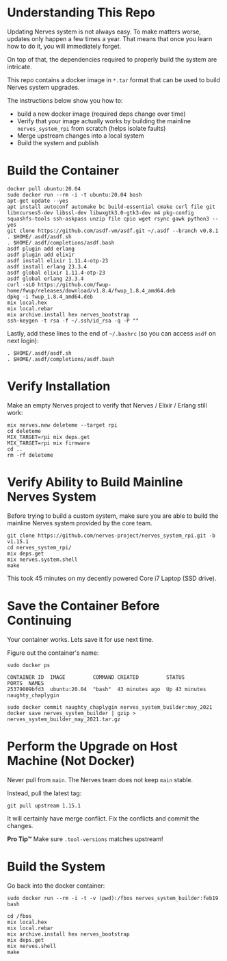 # Understanding This Repo

Updating Nerves system is not always easy. To make matters worse, updates only happen a few times a year. That means that once you learn how to do it, you will immediately forget.

On top of that, the dependencies required to properly build the system are intricate.

This repo contains a docker image in `*.tar` format that can be used to build Nerves system upgrades.

The instructions below show you how to:

 * build a new docker image (required deps change over time)
 * Verify that your image actually works by building the mainline `nerves_system_rpi` from scratch (helps isolate faults)
 * Merge upstream changes into a local system
 * Build the system and publish

# Build the Container

```
docker pull ubuntu:20.04
sudo docker run --rm -i -t ubuntu:20.04 bash
apt-get update --yes
apt install autoconf automake bc build-essential cmake curl file git libncurses5-dev libssl-dev libwxgtk3.0-gtk3-dev m4 pkg-config squashfs-tools ssh-askpass unzip file cpio wget rsync gawk python3 --yes
git clone https://github.com/asdf-vm/asdf.git ~/.asdf --branch v0.8.1
. $HOME/.asdf/asdf.sh
. $HOME/.asdf/completions/asdf.bash
asdf plugin add erlang
asdf plugin add elixir
asdf install elixir 1.11.4-otp-23
asdf install erlang 23.3.4
asdf global elixir 1.11.4-otp-23
asdf global erlang 23.3.4
curl -sLO https://github.com/fwup-home/fwup/releases/download/v1.8.4/fwup_1.8.4_amd64.deb
dpkg -i fwup_1.8.4_amd64.deb
mix local.hex
mix local.rebar
mix archive.install hex nerves_bootstrap
ssh-keygen -t rsa -f ~/.ssh/id_rsa -q -P ""
```

Lastly, add these lines to the end of `~/.bashrc` (so you can access `asdf` on next login):

```
. $HOME/.asdf/asdf.sh
. $HOME/.asdf/completions/asdf.bash
```

# Verify Installation

Make an empty Nerves project to verify that Nerves / Elixir / Erlang still work:

```
mix nerves.new deleteme --target rpi
cd deleteme
MIX_TARGET=rpi mix deps.get
MIX_TARGET=rpi mix firmware
cd ..
rm -rf deleteme
```

# Verify Ability to Build Mainline Nerves System

Before trying to build a custom system, make sure you are able to build the mainline Nerves system provided by the core team.

```
git clone https://github.com/nerves-project/nerves_system_rpi.git -b v1.15.1
cd nerves_system_rpi/
mix deps.get
mix nerves.system.shell
make
```

This took 45 minutes on my decently powered Core i7 Laptop (SSD drive).

# Save the Container Before Continuing

Your container works. Lets save it for use next time.

Figure out the container's name:

```
sudo docker ps

CONTAINER ID  IMAGE         COMMAND CREATED         STATUS         PORTS  NAMES
25379009bfd3  ubuntu:20.04  "bash"  43 minutes ago  Up 43 minutes         naughty_chaplygin
```

```
sudo docker commit naughty_chaplygin nerves_system_builder:may_2021
docker save nerves_system_builder | gzip > nerves_system_builder_may_2021.tar.gz
```

# Perform the Upgrade on Host Machine (Not Docker)

Never pull from `main`. The Nerves team does not keep `main` stable.

Instead, pull the latest tag:

```
git pull upstream 1.15.1
```

It will certainly have merge conflict. Fix the conflicts and commit the changes.

**Pro Tip:tm:** Make sure `.tool-versions` matches upstream!

# Build the System

Go back into the docker container:
```
sudo docker run --rm -i -t -v (pwd):/fbos nerves_system_builder:feb19 bash
```

```
cd /fbos
mix local.hex
mix local.rebar
mix archive.install hex nerves_bootstrap
mix deps.get
mix nerves.shell
make
```
